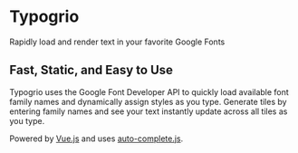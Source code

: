 # Typogrio
Rapidly load and render text in your favorite Google Fonts

## Fast, Static, and Easy to Use
Typogrio uses the Google Font Developer API to quickly load available font family names and dynamically assign styles as you type. Generate tiles by entering family names and see your text instantly update across all tiles as you type.

Powered by [Vue.js](https://vuejs.org/) and uses [auto-complete.js](https://github.com/Pixabay/JavaScript-autoComplete).
